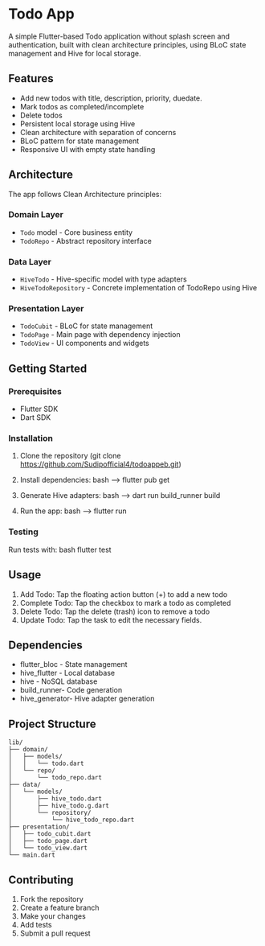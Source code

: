 # Todo App

A simple Flutter-based Todo application without splash screen and authentication, built with clean architecture principles, using BLoC state management and Hive for local storage.


## Features

-  Add new todos with title, description, priority, duedate.
-  Mark todos as completed/incomplete
-  Delete todos
-  Persistent local storage using Hive
-  Clean architecture with separation of concerns
-  BLoC pattern for state management
-  Responsive UI with empty state handling

## Architecture

The app follows Clean Architecture principles:

### Domain Layer
- `Todo` model - Core business entity
- `TodoRepo` - Abstract repository interface

### Data Layer
- `HiveTodo` - Hive-specific model with type adapters
- `HiveTodoRepository` - Concrete implementation of TodoRepo using Hive

### Presentation Layer
- `TodoCubit` - BLoC for state management
- `TodoPage` - Main page with dependency injection
- `TodoView` - UI components and widgets

## Getting Started

### Prerequisites
- Flutter SDK
- Dart SDK

### Installation

1. Clone the repository (git clone https://github.com/Sudipofficial4/todoappeb.git)
2. Install dependencies:
   bash -->
   flutter pub get
   

3. Generate Hive adapters:
   bash -->
   dart run build_runner build
   

4. Run the app:
   bash -->
   flutter run
   

### Testing

Run tests with:
bash
flutter test


## Usage

1. Add Todo: Tap the floating action button (+) to add a new todo
2. Complete Todo: Tap the checkbox to mark a todo as completed
3. Delete Todo: Tap the delete (trash) icon to remove a todo
4. Update Todo: Tap the task to edit the necessary fields.

## Dependencies

- flutter_bloc - State management
- hive_flutter - Local database
- hive - NoSQL database
- build_runner- Code generation
- hive_generator- Hive adapter generation

## Project Structure

```
lib/
├── domain/
│   ├── models/
│   │   └── todo.dart
│   └── repo/
│       └── todo_repo.dart
├── data/
│   └── models/
│       ├── hive_todo.dart
│       ├── hive_todo.g.dart
│       └── repository/
│           └── hive_todo_repo.dart
├── presentation/
│   ├── todo_cubit.dart
│   ├── todo_page.dart
│   └── todo_view.dart
└── main.dart
```

## Contributing

1. Fork the repository
2. Create a feature branch
3. Make your changes
4. Add tests
5. Submit a pull request